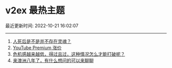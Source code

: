 # v2ex 最热主题

最近更新时间: 2022-10-21 16:02:07

--- 
1. [人死后是不是并不存在灵魂？](https://www.v2ex.com/t/888570) 
2. [YouTube Premium 涨价](https://www.v2ex.com/t/888587) 
3. [危机感越来越低，得过且过，这种情况怎么才能打破呢？](https://www.v2ex.com/t/888614) 
4. [来澳洲八年了，有什么想问的可以来聊聊](https://www.v2ex.com/t/888670) 
